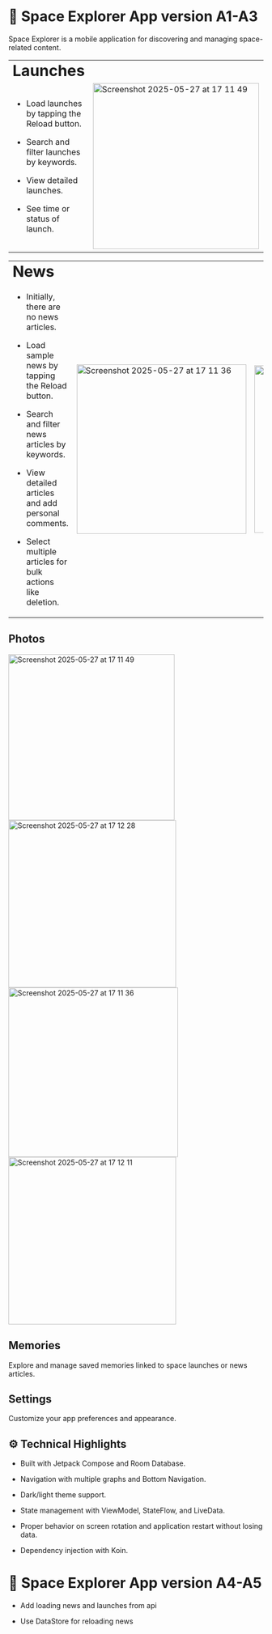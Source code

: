 # 🚀 Space Explorer App version A1-A3
Space Explorer is a mobile application for discovering and managing space-related content.

<table border="0">
 <tr>
    <td><b style="font-size:30px">     
      Launches
    </b></td>
    <td></td>    
    <td></td>
 </tr>
 <tr>
    <td>

- Load launches by tapping the Reload button.

- Search and filter launches by keywords.

- View detailed launches.

- See time or status of launch.

    </td>
    <td>
      <img width="328" alt="Screenshot 2025-05-27 at 17 11 49" src="https://github.com/user-attachments/assets/ff708085-47d0-4ca0-b330-c9d088a5656c" />
    </td>
    <td>
      <img width="331" alt="Screenshot 2025-05-27 at 17 12 11" src="https://github.com/user-attachments/assets/b1e653c5-f753-4223-98ed-1b74fc8c4f8d" />
    </td>
 </tr>
</table>

<table border="0">
 <tr>
    <td><b style="font-size:30px">     
      News
    </b></td>
    <td></td>    
    <td></td>
 </tr>
 <tr>
    <td>
      
- Initially, there are no news articles.

- Load sample news by tapping the Reload button.

- Search and filter news articles by keywords.

- View detailed articles and add personal comments.

- Select multiple articles for bulk actions like deletion.
  
    </td>
    <td>
      <img width="335" alt="Screenshot 2025-05-27 at 17 11 36" src="https://github.com/user-attachments/assets/ff6b3403-6891-4379-80b4-70033b3db044" />
    </td>
    <td>
      <img width="331" alt="Screenshot 2025-05-27 at 17 12 28" src="https://github.com/user-attachments/assets/842448eb-97f7-472e-a048-083cfa4572bb" />
    </td>
 </tr>
</table>

## Photos

<img width="328" alt="Screenshot 2025-05-27 at 17 11 49" src="https://github.com/user-attachments/assets/ff708085-47d0-4ca0-b330-c9d088a5656c" />
<img width="331" alt="Screenshot 2025-05-27 at 17 12 28" src="https://github.com/user-attachments/assets/842448eb-97f7-472e-a048-083cfa4572bb" />
<img width="335" alt="Screenshot 2025-05-27 at 17 11 36" src="https://github.com/user-attachments/assets/ff6b3403-6891-4379-80b4-70033b3db044" />
<img width="331" alt="Screenshot 2025-05-27 at 17 12 11" src="https://github.com/user-attachments/assets/b1e653c5-f753-4223-98ed-1b74fc8c4f8d" />

## Memories
Explore and manage saved memories linked to space launches or news articles.

## Settings
Customize your app preferences and appearance.

## ⚙️ Technical Highlights

- Built with Jetpack Compose and Room Database.

- Navigation with multiple graphs and Bottom Navigation.

- Dark/light theme support.

- State management with ViewModel, StateFlow, and LiveData.

- Proper behavior on screen rotation and application restart without losing data.

- Dependency injection with Koin.

# 🚀 Space Explorer App version A4-A5

- Add loading news and launches from api

- Use DataStore for reloading news

